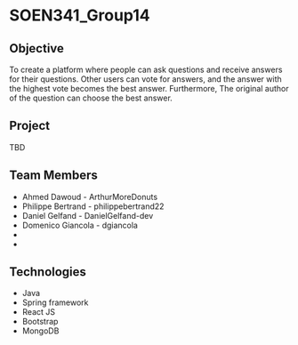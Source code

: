 # SOEN341_Group14

## Objective

To create a platform where people can ask questions and receive answers for their questions. Other users can vote for answers, and the answer with the highest vote becomes the best answer. Furthermore, The original author of the question can choose the best answer.

## Project

TBD

## Team Members

* Ahmed Dawoud - ArthurMoreDonuts
* Philippe Bertrand - philippebertrand22
* Daniel Gelfand - DanielGelfand-dev
* Domenico Giancola - dgiancola
*
*


## Technologies
* Java
* Spring framework
* React JS
* Bootstrap
* MongoDB
